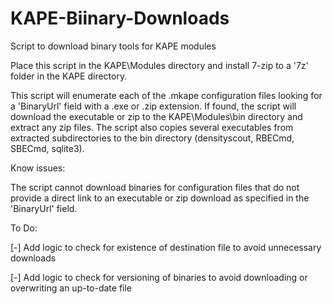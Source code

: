 # KAPE-Biinary-Downloads
Script to download binary tools for KAPE modules

Place this script in the KAPE\Modules directory and install 7-zip to a '7z' folder in the KAPE directory.

This script will enumerate each of the .mkape configuration files looking for a 'BinaryUrl' field with a .exe or .zip extension.
If found, the script will download the executable or zip to the KAPE\Modules\bin directory and extract any zip files. The script
also copies several executables from extracted subdirectories to the bin directory (densityscout, RBECmd, SBECmd, sqlite3).

Know issues:

The script cannot download binaries for configuration files that do not provide a direct link to an executable or zip download
as specified in the 'BinaryUrl' field.

To Do:

[-] Add logic to check for existence of destination file to avoid unnecessary downloads

[-] Add logic to check for versioning of binaries to avoid downloading or overwriting an up-to-date file
